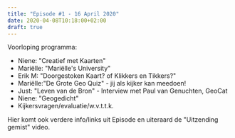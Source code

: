```yaml
---
title: "Episode #1 - 16 April 2020"
date: 2020-04-08T10:18:00+02:00
draft: true
---
```


Voorloping programma:

* Niene: "Creatief met Kaarten"
* Mariëlle: "Mariëlle's University"
* Erik M: "Doorgestoken Kaart? of Klikkers en Tikkers?"
* Mariëlle:"De Grote Geo Quiz" -  jij als kijker kan meedoen!
* Just: "Leven van de Bron" - Interview met Paul van Genuchten, GeoCat
* Niene: "Geogedicht"
* Kijkersvragen/evaluatie/w.v.t.t.k.

Hier komt ook verdere info/links uit Episode en uiteraard de "Uitzending gemist" video.
